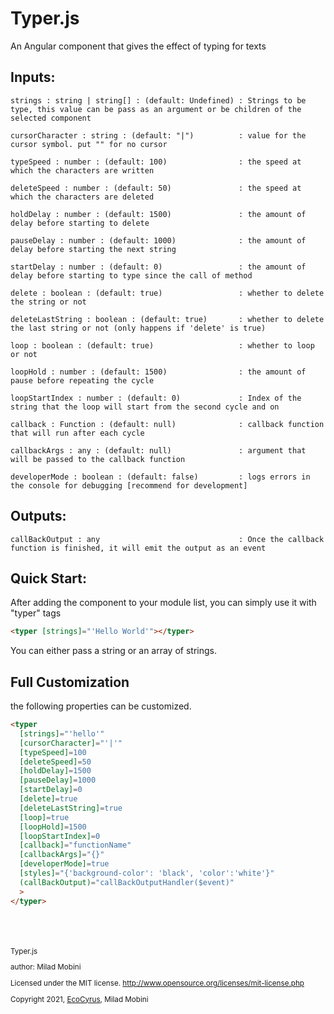 # Typer.js
An Angular component that gives the effect of typing for texts



## Inputs:
    strings : string | string[] : (default: Undefined) : Strings to be type, this value can be pass as an argument or be children of the selected component
       
    cursorCharacter : string : (default: "|")          : value for the cursor symbol. put "" for no cursor
    
    typeSpeed : number : (default: 100)                : the speed at which the characters are written
    
    deleteSpeed : number : (default: 50)               : the speed at which the characters are deleted
    
    holdDelay : number : (default: 1500)               : the amount of delay before starting to delete
    
    pauseDelay : number : (default: 1000)              : the amount of delay before starting the next string

    startDelay : number : (default: 0)                 : the amount of delay before starting to type since the call of method
    
    delete : boolean : (default: true)                 : whether to delete the string or not
    
    deleteLastString : boolean : (default: true)       : whether to delete the last string or not (only happens if 'delete' is true)
    
    loop : boolean : (default: true)                   : whether to loop or not
    
    loopHold : number : (default: 1500)                : the amount of pause before repeating the cycle
    
    loopStartIndex : number : (default: 0)             : Index of the string that the loop will start from the second cycle and on

    callback : Function : (default: null)              : callback function that will run after each cycle

    callbackArgs : any : (default: null)               : argument that will be passed to the callback function

    developerMode : boolean : (default: false)         : logs errors in the console for debugging [recommend for development]


## Outputs:
    callBackOutput : any                               : Once the callback function is finished, it will emit the output as an event


## Quick Start:

After adding the component to your module list, you can simply use it with "typer" tags
```html
<typer [strings]="'Hello World'"></typer>
 ```  

You can either pass a string or an array of strings.


## Full Customization

the following properties can be customized.
```html
<typer 
  [strings]="'hello'"
  [cursorCharacter]="'|'"
  [typeSpeed]=100
  [deleteSpeed]=50
  [holdDelay]=1500
  [pauseDelay]=1000
  [startDelay]=0
  [delete]=true
  [deleteLastString]=true
  [loop]=true
  [loopHold]=1500
  [loopStartIndex]=0
  [callback]="functionName"
  [callbackArgs]="{}"
  [developerMode]=true
  [styles]="{'background-color': 'black', 'color':'white'}"
  (callBackOutput)="callBackOutputHandler($event)"
  >
</typer>
```





<br>
<br>
<br>

<small>
Typer.js

author: Milad Mobini
    
Licensed under the MIT license.
http://www.opensource.org/licenses/mit-license.php

Copyright 2021, [EcoCyrus](https://www.ecocyrus.com), Milad Mobini 
<small>